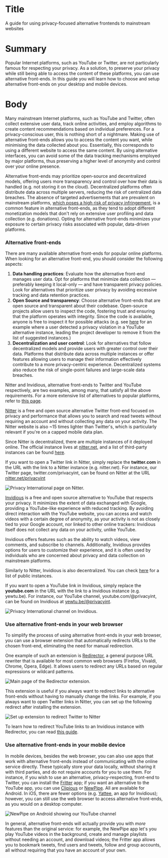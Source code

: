 # Title
A guide for using privacy-focused alternative frontends to mainstream websites

# Summary
Popular Internet platforms, such as YouTube or Twitter, are not particularly famous for respecting your privacy. As a solution, to preserve your privacy while still being able to access the content of these platforms, you can use alternative front-ends. In this guide you will learn how to choose and setup alternative front-ends on your desktop and mobile devices.

# Body

Many mainstream Internet platforms, such as YouTube and Twitter, often collect extensive user data, track online activities, and employ algorithms to create content recommendations based on individual preferences. For a privacy-conscious user, this is nothing short of a nightmare. Making use of alternative front-ends allows you to access the content you want, while minimising the data collected about you. Essentially, this corresponds to using a different website to access the same content. By using alternative interfaces, you can avoid some of the data tracking mechanisms employed by major platforms, thus preserving a higher level of anonymity and control over your online presence.

Alternative front-ends may prioritize open-source and decentralized models, offering users more transparency and control over how their data is handled (e.g. not storing it on the cloud). Decentralized platforms often distribute data across multiple servers, reducing the risk of centralized data breaches. The absence of targeted advertisements that are prevalent on mainstream platforms, [which poses a high risk of privacy infringement](13), is a common feature in alternative front-ends, as they tend to adopt different monetization models that don't rely on extensive user profiling and data collection (e.g. donations). Opting for alternative front-ends minimizes your exposure to certain privacy risks associated with popular, data-driven platforms.

### Alternative front-ends

There are many available alternative front-ends for popular online platforms. When looking for an alternative front-end, you should consider the following aspects:

1. **Data handling practices**: Evaluate how the alternative front-end manages user data. Opt for platforms that minimize data collection — preferably keeping it local-only — and have transparent privacy policies. Look for alternatives that prioritize user privacy by avoiding excessive tracking and data retention practices.
2. **Open Source and transparency**: Choose alternative front-ends that are open source and transparent about their codebase. Open-source projects allow users to inspect the code, fostering trust and ensuring that the platform operates with integrity. Since the code is available, anyone is free to inspect it for possible attacks (e.g. see [here](4) for an example where a user detected a privacy violation in a YouTube alternative instance, leading the project developer to remove it from the list of suggested instances.)
3. **Decentralization and user control**: Look for alternatives that follow decentralized models and provide users with greater control over their data. Platforms that distribute data across multiple instances or offer features allowing users to manage their information effectively contribute to a more privacy-centric experience. Decentralized systems also reduce the risk of single-point failures and large-scale data breaches.

Nitter and Invidious, alternative front-ends to Twitter and YouTube respectively, are two examples, among many, that satisfy all the above requirements. For a more extensive list of alternatives to popular platforms, refer to [this page](14).

[Nitter](5) is a free and open source alternative Twitter front-end focused on privacy and performance that allows you to search and read tweets without requiring an account and without collecting any data on your activity. The Nitter website is also ~15 times lighter than Twitter's, which is particularly relevant if you're on a capped mobile data plan. 

Since Nitter is decentralized, there are multiple instances of it deployed online. The official instance lives at [nitter.net](5), and a list of third-party instances can be found [here](6).

If you want to open a Twitter link in Nitter, simply replace the **twitter.com** in the URL with the link to a Nitter instance (e.g. nitter.net). For instance, our Twitter page, twitter.com/privacyint, can be found on Nitter at the URL [nitter.net/privacyint](7) 

![Privacy International page on Nitter.](../../images/Alternative-Frontends/nitter-pi.png?raw=true)

[Invidious](8) is a free and open source alternative to YouTube that respects your privacy. It  minimizes the extent of data exchanged with Google, providing a YouTube-like experience with reduced tracking. By avoiding direct interaction with the YouTube website, you can access and watch videos with a certain degree of anonymity, as your activity is not as closely tied to your Google account, nor linked to other online trackers: Invidious itself does not collect any data on your activity, unlike YouTube.

Invidious offers features such as the ability to watch videos, view comments, and subscribe to channels. Additionally, Invidious provides options for users to customize their experience, and it is often used by individuals who are concerned about privacy and data collection on mainstream platforms.

Similarly to Nitter, Invidious is also decentralized. You can check [here](9) for a list of public instances. 

If you want to open a YouTube link in Invidious, simply replace the **youtube.com** in the URL with the link to a Invidious instance (e.g. yewtu.be). For instance, our YouTube channel, youtube.com/@privacyint, can be found on Invidious at [yewtu.be/@privacyint](10).

![Privacy International channel on Invidious.](../../images/Alternative-Frontends/invidious-pi.png?raw=true)


### Use alternative front-ends in your web browser
To simplify the process of using alternative front-ends in your web browser, you can use a browser extension that automatically redirects URLs to the chosen front-end, eliminating the need for manual redirection. 

One example of such an extension is [Redirector](11), a general purpose URL rewriter that is available for most common web browsers (Firefox, Vivaldi, Chrome, Opera, Edge). It allows users to redirect any URLs based on regular expressions or wildcard patterns.

![Main page of the Redirector extension.](../../images/Alternative-Frontends/redirector-home.png?raw=true)

This extension is useful if you always want to redirect links to alternative front-ends without having to manually change the links. For example, if you always want to open Twitter links in Nitter, you can set up the following redirect after installing the extension.

![Set up extension to redirect Twitter to Nitter](../../images/Alternative-Frontends/redirect-rule.png?raw=true)

To learn how to redirect YouTube links to an Invidious instance with Redirector, you can read [this guide](12).

### Use alternative front-ends in your mobile device
In mobile devices, besides the web browser, you can also use apps that work with alternative front-ends instead of communicating with the online service directly. These typically store your data locally, without sharing it with third parties, and do not require accounts for you to use them. For instance, if you wish to use an alternative, privacy-respecting, front-end to Twitter, you can install the [Fritter](1) app; if you want an alternative to the YouTube app, you can use [Clipious](2) or [NewPipe](3). All are available for Android. In iOS, there are fewer options (e.g. [Yattee](8), an app for Invidious); however, you can still use the web browser to access alternative front-ends, as you would on a desktop computer.

![NewPipe on Android showing our YouTube channel](../../images/Alternative-Frontends/newpipe-pi.jpg?raw=true)

In general, alternative front-ends will actually provide you with *more* features than the original service: for example, the NewPipe app let's you play YouTube videos in the background, create and manage playlists without needing an account, and download videos; the Fritter app allows you to bookmark tweets, find users and tweets, follow and group accounts, all without requiring that you have an account of your own.

[1]: https://fritter.cc/
[2]: https://github.com/lamarios/clipious
[3]: https://newpipe.net/
[4]: https://github.com/iv-org/invidious/issues/1456
[5]: https://nitter.net/
[6]: https://github.com/zedeus/nitter/wiki/Instances
[7]: https://nitter.net/privacyint
[8]: https://apps.apple.com/us/app/yattee/id1595136629?platform=iphone
[9]: https://docs.invidious.io/instances/
[10]: https://yewtu.be/@privacyin
[11]: https://github.com/einaregilsson/Redirector
[12]: https://docs.invidious.io/redirector/
[13]: https://privacyinternational.org/learn/micro-targeting
[14]: https://github.com/digitalblossom/alternative-frontends